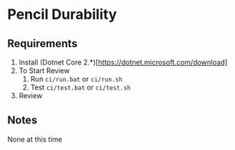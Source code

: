 # Pencil Durability

## Requirements
1) Install (Dotnet Core 2.*)[https://dotnet.microsoft.com/download]
1) To Start Review
    1) Run `ci/run.bat` or `ci/run.sh`
    1) Test `ci/test.bat` or `ci/test.sh`
1) Review

## Notes
None at this time
